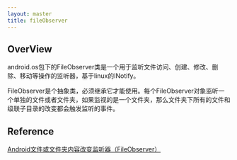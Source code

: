 ```yaml
---
layout: master
title: fileObserver
---
```


## OverView

android.os包下的FileObserver类是一个用于监听文件访问、创建、修改、删除、移动等操作的监听器，基于linux的INotify。

FileObserver是个抽象类，必须继承它才能使用。每个FileObserver对象监听一个单独的文件或者文件夹，如果监视的是一个文件夹，那么文件夹下所有的文件和级联子目录的改变都会触发监听的事件。

## Reference

[Android文件或文件夹内容改变监听器（FileObserver）](http://blog.csdn.net/mayingcai1987/article/details/6210904)

